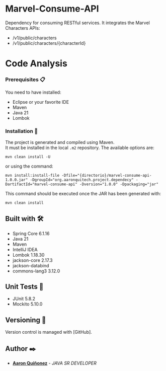# Marvel-Consume-API

Dependency for consuming RESTful services. It integrates the Marvel Characters APIs:

* /v1/public/characters
* /v1/public/characters/{characterId}

# Code Analysis

### Prerequisites 📋

You need to have installed:
* Eclipse or your favorite IDE
* Maven
* Java 21
* Lombok

### Installation 🔧

The project is generated and compiled using Maven.  
It must be installed in the local `.m2` repository. The available options are:

```
mvn clean install -U
```

or using the command:

```
mvn install:install-file -Dfile="{directorio}/marvel-consume-api-1.0.0.jar" -DgroupId="org.aaronquitech.project.dependecy" -DartifactId="marvel-consume-api" -Dversion="1.0.0" -Dpackaging="jar"
```

This command should be executed once the JAR has been generated with:

```
mvn clean install
```

## Built with 🛠️

* Spring Core 6.1.16
* Java 21
* Maven
* IntelliJ IDEA
* Lombok 1.18.30
* jackson-core 2.17.3
* jackson-databind
* commons-lang3 3.12.0

## Unit Tests 📄

* JUnit 5.8.2
* Mockito 5.10.0

## Versioning 📌

Version control is managed with [GitHub].

## Author ✒️

* **[Aaron Quiñonez](aaronqudf@gmail.com)** - *JAVA SR DEVELOPER*  